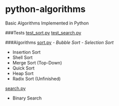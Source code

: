 # python-algorithms

Basic Algorithms Implemented in Python

###Tests
[test_sort.py](https://github.com/yanzhenchao/python-algorithms/blob/master/test_sort_and_search.py)
[test_search.py](https://github.com/yanzhenchao/python-algorithms/blob/master/test_sort_and_search.py)

###Algorithms
[sort.py](https://github.com/yanzhenchao/python-algorithms/blob/master/sort_and_search.py)
*- Bubble Sort*
*- Selection Sort*
- Insertion Sort
- Shell Sort
- Merge Sort (Top-Down)
- Quick Sort
- Heap Sort
- Radix Sort (Unfinished)
  
[search.py](https://github.com/yanzhenchao/python-algorithms/blob/master/search.py)
- Binary Search

